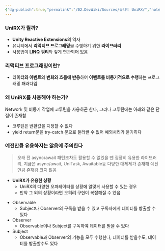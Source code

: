 ```yaml
---
{"dg-publish":true,"permalink":"/02.DevWiki/Sources/유니티 UniRX/","noteIcon":"","updated":"2025-07-19T22:58:36.000+09:00"}
---
```


### UniRX가 뭘까?
- **Unity Reactive Extensions**의 약자
- 유니티에서 **리액티브 프로그래밍**을 수행하기 위한 **라이브러리**
- 사용법이 **LINQ 쿼리**와 깊게 연관되어 있음

### 리액티브 프로그래밍이란?
- **데이터와 이벤트**의 **변화와 흐름에 반응**하여 **이벤트를 비동기적으로 수행**하는 프로그래밍 패러다임

### 왜 UniRX를 사용해야 하는가?
Network 및 비동기 작업에 코루틴을 사용하곤 한다, 그러나 코루틴에는 아래와 같은 단점이 존재함

- 코루틴은 반환값을 지정할 수 없다
- yield return문을 try-catch 문으로 둘러쌀 수 없어 예외처리가 불가하다

### 예전만큼 유용하지는 않음에 주의한다
> 오래 전 async/await 패턴조차도 활용할 수 없었을 땐 굉장히 유용한 라이브러리, 지금은 async/await, UniTask, Awaitable등 다양한 대체제가 존재해 예전만큼 존재감 크지 않음

- **UniRX가 유용한 상황**
    - UniRX의 다양한 오퍼레이터를 상황에 알맞게 사용할 수 있는 경우
    - 만약 그 외의 상황이라면 오히려 구현이 복잡해질 수 있음

* Observable
	* Subject나 Observer의 구독을 받을 수 있고 구독자에게 데이터를 방출할 수 있다
* Observer
	* Observable이나 Subject를 구독하여 데이터를 받을 수 있다
* Subject
	* Observable과 Observer의 기능을 모두 수행한다, 데이터를 받을수도, 데이터를 방출할수도 있다